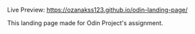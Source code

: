 Live Preview: https://ozanakss123.github.io/odin-landing-page/

This landing page made for Odin Project's assignment.
